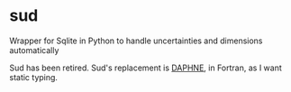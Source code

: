 # sud
Wrapper for Sqlite in Python to handle uncertainties and dimensions automatically

Sud has been retired. Sud's replacement is [DAPHNE](https://github.com/btrettel/daphne), in Fortran, as I want static typing.
